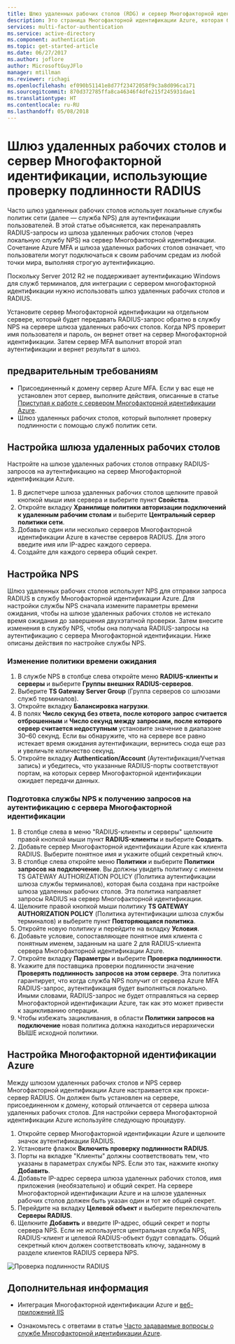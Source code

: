 ```yaml
---
title: Шлюз удаленных рабочих столов (RDG) и сервер Многофакторной идентификации Azure по протоколу RADIUS | Документация Майкрософт
description: Это страница Многофакторной идентификации Azure, которая будет полезна при развертывании шлюза удаленных рабочих столов (RD) и сервера Многофакторной идентификации Azure с помощью RADIUS.
services: multi-factor-authentication
ms.service: active-directory
ms.component: authentication
ms.topic: get-started-article
ms.date: 06/27/2017
ms.author: joflore
author: MicrosoftGuyJFlo
manager: mtillman
ms.reviewer: richagi
ms.openlocfilehash: ef090b51141e8d77f23472058f9c3a8d096ca171
ms.sourcegitcommit: 870d372785ffa8ca46346f4dfe215f245931dae1
ms.translationtype: HT
ms.contentlocale: ru-RU
ms.lasthandoff: 05/08/2018
---
```

# <a name="remote-desktop-gateway-and-azure-multi-factor-authentication-server-using-radius"></a>Шлюз удаленных рабочих столов и сервер Многофакторной идентификации, использующие проверку подлинности RADIUS

Часто шлюз удаленных рабочих столов использует локальные службы политик сети (далее — служба NPS) для аутентификации пользователей. В этой статье объясняется, как перенаправлять RADIUS-запросы из шлюза удаленных рабочих столов (через локальную службу NPS) на сервер Многофакторной идентификации. Сочетание Azure MFA и шлюза удаленных рабочих столов означает, что пользователи могут подключаться к своим рабочим средам из любой точки мира, выполняя строгую аутентификацию. 

Поскольку Server 2012 R2 не поддерживает аутентификацию Windows для служб терминалов, для интеграции с сервером многофакторной идентификации нужно использовать шлюз удаленных рабочих столов и RADIUS. 

Установите сервер Многофакторной идентификации на отдельном сервере, который будет передавать RADIUS-запрос обратно в службу NPS на сервере шлюза удаленных рабочих столов. Когда NPS проверит имя пользователя и пароль, он вернет ответ на сервер Многофакторной идентификации. Затем сервер MFA выполнит второй этап аутентификации и вернет результат в шлюз.

## <a name="prerequisites"></a>предварительным требованиям

- Присоединенный к домену сервер Azure MFA. Если у вас еще не установлен этот сервер, выполните действия, описанные в статье [Приступая к работе с сервером Многофакторной идентификации Azure](howto-mfaserver-deploy.md).
- Шлюз удаленных рабочих столов, который выполняет проверку подлинности с помощью служб политик сети.

## <a name="configure-the-remote-desktop-gateway"></a>Настройка шлюза удаленных рабочих столов
Настройте на шлюзе удаленных рабочих столов отправку RADIUS-запросов на аутентификацию на сервер Многофакторной идентификации Azure. 

1. В диспетчере шлюза удаленных рабочих столов щелкните правой кнопкой мыши имя сервера и выберите пункт **Свойства**.
2. Откройте вкладку **Хранилище политики авторизации подключений к удаленным рабочим столам** и выберите **Центральный сервер политики сети**. 
3. Добавьте один или несколько серверов Многофакторной идентификации Azure в качестве серверов RADIUS. Для этого введите имя или IP-адрес каждого сервера. 
4. Создайте для каждого сервера общий секрет.

## <a name="configure-nps"></a>Настройка NPS
Шлюз удаленных рабочих столов использует NPS для отправки запроса RADIUS в службу Многофакторной идентификации Azure. Для настройки службы NPS сначала измените параметры времени ожидания, чтобы на шлюзе удаленных рабочих столов не истекало время ожидания до завершения двухэтапной проверки. Затем внесите изменения в службу NPS, чтобы она получала RADIUS-запросы на аутентификацию с сервера Многофакторной идентификации. Ниже описаны действия по настройке службы NPS.

### <a name="modify-the-timeout-policy"></a>Изменение политики времени ожидания

1. В службе NPS в столбце слева откройте меню **RADIUS-клиенты и серверы** и выберите **Группы внешних RADIUS-серверов**. 
2. Выберите **TS Gateway Server Group** (Группа серверов со шлюзами служб терминалов). 
3. Откройте вкладку **Балансировка нагрузки**. 
4. В полях **Число секунд без ответа, после которого запрос считается отброшенным** и **Число секунд между запросами, после которого сервер считается недоступным** установите значение в диапазоне 30–60 секунд. Если вы обнаружите, что на сервере все равно истекает время ожидания аутентификации, вернитесь сюда еще раз и увеличьте количество секунд.
5. Откройте вкладку **Authentication/Account** (Аутентификация/Учетная запись) и убедитесь, что указанные RADIUS-порты соответствуют портам, на которых сервер Многофакторной идентификации ожидает передачи данных.

### <a name="prepare-nps-to-receive-authentications-from-the-mfa-server"></a>Подготовка службы NPS к получению запросов на аутентификацию с сервера Многофакторной идентификации

1. В столбце слева в меню "RADIUS-клиенты и серверы" щелкните правой кнопкой мыши пункт **RADIUS-клиенты** и выберите **Создать**.
2. Добавьте сервер Многофакторной идентификации Azure как клиента RADIUS. Выберите понятное имя и укажите общий секретный ключ.
3. В столбце слева откройте меню **Политики** и выберите **Политики запросов на подключение**. Вы должны увидеть политику с именем TS GATEWAY AUTHORIZATION POLICY (Политика аутентификации шлюза службы терминалов), которая была создана при настройке шлюза удаленных рабочих столов. Эта политика направляет запросы RADIUS на сервер Многофакторной идентификации.
4. Щелкните правой кнопкой мыши политику **TS GATEWAY AUTHORIZATION POLICY** (Политика аутентификации шлюза службы терминалов) и выберите пункт **Повторяющаяся политика**. 
5. Откройте новую политику и перейдите на вкладку **Условия**.
6. Добавьте условие, сопоставляющее понятное имя клиента с понятным именем, заданным на шаге 2 для RADIUS-клиента сервера Многофакторной идентификации Azure. 
7. Откройте вкладку **Параметры** и выберите **Проверка подлинности**.
8. Укажите для поставщика проверки подлинности значение **Проверять подлинность запросов на этом сервере**. Эта политика гарантирует, что когда служба NPS получит от сервера Azure MFA RADIUS-запрос, аутентификация будет выполняться локально. Иными словами, RADIUS-запрос не будет отправляться на сервер Многофакторной идентификации Azure, так как это может привести к зацикливанию операции. 
9. Чтобы избежать зацикливания, в области **Политики запросов на подключение** новая политика должна находиться иерархически ВЫШЕ исходной политики.

## <a name="configure-azure-multi-factor-authentication"></a>Настройка Многофакторной идентификации Azure

Между шлюзом удаленных рабочих столов и NPS сервер Многофакторной идентификации Azure настраивается как прокси-сервер RADIUS.  Он должен быть установлен на сервере, присоединенном к домену, который отличается от сервера шлюза удаленных рабочих столов. Для настройки сервера Многофакторной идентификации Azure используйте следующую процедуру.

1. Откройте сервер Многофакторной идентификации Azure и щелкните значок аутентификации RADIUS. 
2. Установите флажок **Включить проверку подлинности RADIUS**.
3. Порты на вкладке "Клиенты" должны соответствовать тем, что указаны в параметрах службы NPS. Если это так, нажмите кнопку **Добавить**.
4. Добавьте IP-адрес сервера шлюза удаленных рабочих столов, имя приложения (необязательно) и общий секрет. На сервере Многофакторной идентификации Azure и на шлюзе удаленных рабочих столов должен быть указан один и тот же общий секрет.
3. Перейдите на вкладку **Целевой объект** и выберите переключатель **Серверы RADIUS**.
4. Щелкните **Добавить** и введите IP-адрес, общий секрет и порты сервера NPS. Если не используется центральная служба NPS, RADIUS-клиент и целевой RADIUS-объект будут совпадать. Общий секретный ключ должен соответствовать ключу, заданному в разделе клиентов RADIUS сервера NPS.

![Проверка подлинности RADIUS](./media/howto-mfaserver-nps-rdg/radius.png)

## <a name="next-steps"></a>Дополнительная информация

- Интеграция Многофакторной идентификации Azure и [веб-приложений IIS](howto-mfaserver-iis.md)

- Ознакомьтесь с ответами в статье [Часто задаваемые вопросы о службе Многофакторной идентификации Azure](multi-factor-authentication-faq.md).
